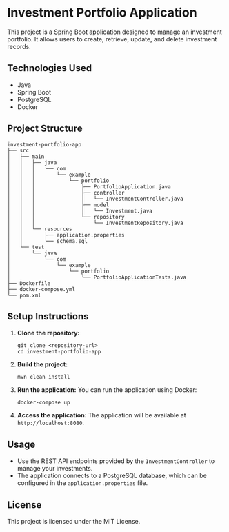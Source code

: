 # Investment Portfolio Application

This project is a Spring Boot application designed to manage an investment portfolio. It allows users to create, retrieve, update, and delete investment records.

## Technologies Used

- Java
- Spring Boot
- PostgreSQL
- Docker

## Project Structure

```
investment-portfolio-app
├── src
│   ├── main
│   │   ├── java
│   │   │   └── com
│   │   │       └── example
│   │   │           └── portfolio
│   │   │               ├── PortfolioApplication.java
│   │   │               ├── controller
│   │   │               │   └── InvestmentController.java
│   │   │               ├── model
│   │   │               │   └── Investment.java
│   │   │               └── repository
│   │   │                   └── InvestmentRepository.java
│   │   └── resources
│   │       ├── application.properties
│   │       └── schema.sql
│   └── test
│       └── java
│           └── com
│               └── example
│                   └── portfolio
│                       └── PortfolioApplicationTests.java
├── Dockerfile
├── docker-compose.yml
└── pom.xml
```

## Setup Instructions

1. **Clone the repository:**
   ```
   git clone <repository-url>
   cd investment-portfolio-app
   ```

2. **Build the project:**
   ```
   mvn clean install
   ```

3. **Run the application:**
   You can run the application using Docker:
   ```
   docker-compose up
   ```

4. **Access the application:**
   The application will be available at `http://localhost:8080`.

## Usage

- Use the REST API endpoints provided by the `InvestmentController` to manage your investments.
- The application connects to a PostgreSQL database, which can be configured in the `application.properties` file.

## License

This project is licensed under the MIT License.